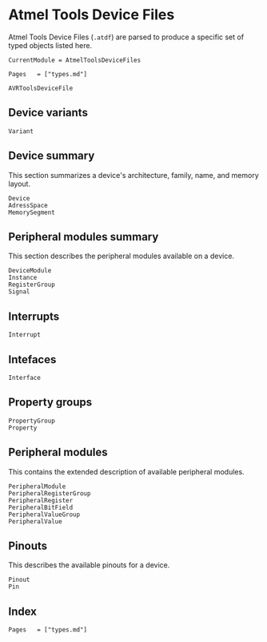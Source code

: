 # Atmel Tools Device Files

Atmel Tools Device Files (`.atdf`) are parsed to produce a specific set of typed objects listed here.


```@meta
CurrentModule = AtmelToolsDeviceFiles
```

```@contents
Pages   = ["types.md"]
```

```@docs
AVRToolsDeviceFile
```

## Device variants
```@docs
Variant
```

## Device summary

This section summarizes a device's architecture, family, name, and memory layout.

```@docs
Device
AdressSpace
MemorySegment
```

## Peripheral modules summary
This section describes the peripheral modules available on a device.

```@docs
DeviceModule
Instance
RegisterGroup
Signal
```

## Interrupts

```@docs
Interrupt
```

## Intefaces
```@docs
Interface
```

## Property groups
```@docs
PropertyGroup
Property
```

## Peripheral modules
This contains the extended description of available peripheral modules.
```@docs
PeripheralModule
PeripheralRegisterGroup
PeripheralRegister
PeripheralBitField
PeripheralValueGroup
PeripheralValue
```

## Pinouts
This describes the available pinouts for a device.
```@docs
Pinout
Pin
```

## Index
```@index
Pages   = ["types.md"]
```
